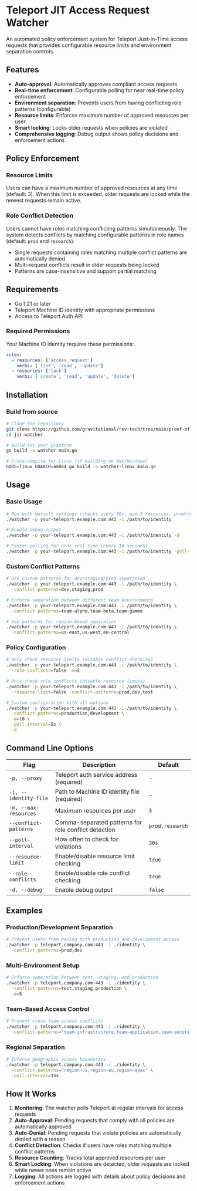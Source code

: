 # Teleport JIT Access Request Watcher

An automated policy enforcement system for Teleport Just-in-Time access requests that provides configurable resource limits and environment separation controls.

## Features

- **Auto-approval**: Automatically approves compliant access requests
- **Real-time enforcement**: Configurable polling for near real-time policy enforcement
- **Environment separation**: Prevents users from having conflicting role patterns (configurable)
- **Resource limits**: Enforces maximum number of approved resources per user
- **Smart locking**: Locks older requests when policies are violated
- **Comprehensive logging**: Debug output shows policy decisions and enforcement actions

## Policy Enforcement

### Resource Limits
Users can have a maximum number of approved resources at any time (default: 3). When this limit is exceeded, older requests are locked while the newest requests remain active.

### Role Conflict Detection
Users cannot have roles matching conflicting patterns simultaneously. The system detects conflicts by matching configurable patterns in role names (default: `prod` and `research`).

- Single requests containing roles matching multiple conflict patterns are automatically denied
- Multi-request conflicts result in older requests being locked
- Patterns are case-insensitive and support partial matching

## Requirements

- Go 1.21 or later
- Teleport Machine ID identity with appropriate permissions
- Access to Teleport Auth API

### Required Permissions

Your Machine ID identity requires these permissions:

```yaml
rules:
  - resources: ['access_request']
    verbs: ['list', 'read', 'update']
  - resources: ['lock']
    verbs: ['create', 'read', 'update', 'delete']
```

## Installation

### Build from source

```bash
# Clone the repository
git clone https://github.com/gravitational/rev-tech/tree/main/proof-of-concepts/jit-watcher
cd jit-watcher

# Build for your platform
go build -o watcher main.go

# Cross-compile for Linux (if building on Mac/Windows)
GOOS=linux GOARCH=amd64 go build -o watcher-linux main.go
```

## Usage

### Basic Usage

```bash
# Run with default settings (checks every 30s, max 3 resources, prod/research patterns)
./watcher -p your-teleport.example.com:443 -i /path/to/identity

# Enable debug output
./watcher -p your-teleport.example.com:443 -i /path/to/identity -d

# Faster polling for near real-time (every 10 seconds)
./watcher -p your-teleport.example.com:443 -i /path/to/identity -poll-interval=10s
```

### Custom Conflict Patterns

```bash
# Use custom patterns for dev/staging/prod separation
./watcher -p your-teleport.example.com:443 -i /path/to/identity \
  -conflict-patterns=dev,staging,prod

# Enforce separation between different team environments
./watcher -p your-teleport.example.com:443 -i /path/to/identity \
  -conflict-patterns=team-alpha,team-beta,team-gamma

# Use patterns for region-based separation
./watcher -p your-teleport.example.com:443 -i /path/to/identity \
  -conflict-patterns=us-east,us-west,eu-central
```

### Policy Configuration

```bash
# Only check resource limits (disable conflict checking)
./watcher -p your-teleport.example.com:443 -i /path/to/identity \
  -role-conflicts=false -m=5

# Only check role conflicts (disable resource limits)
./watcher -p your-teleport.example.com:443 -i /path/to/identity \
  -resource-limit=false -conflict-patterns=prod,dev,test

# Custom configuration with all options
./watcher -p your-teleport.example.com:443 -i /path/to/identity \
  -conflict-patterns=production,development \
  -m=10 \
  -poll-interval=5s \
  -d
```

## Command Line Options

| Flag | Description | Default |
|------|-------------|---------|
| `-p, --proxy` | Teleport auth service address (required) | - |
| `-i, --identity-file` | Path to Machine ID identity file (required) | - |
| `-m, --max-resources` | Maximum resources per user | `3` |
| `--conflict-patterns` | Comma-separated patterns for role conflict detection | `prod,research` |
| `--poll-interval` | How often to check for violations | `30s` |
| `--resource-limit` | Enable/disable resource limit checking | `true` |
| `--role-conflicts` | Enable/disable role conflict checking | `true` |
| `-d, --debug` | Enable debug output | `false` |

## Examples

### Production/Development Separation
```bash
# Prevent users from having both production and development access
./watcher -p teleport.company.com:443 -i ./identity \
  -conflict-patterns=prod,dev
```

### Multi-Environment Setup
```bash
# Enforce separation between test, staging, and production
./watcher -p teleport.company.com:443 -i ./identity \
  -conflict-patterns=test,staging,production \
  -m=5
```

### Team-Based Access Control
```bash
# Prevent cross-team access conflicts
./watcher -p teleport.company.com:443 -i ./identity \
  -conflict-patterns="team-infrastructure,team-application,team-security"
```

### Regional Separation
```bash
# Enforce geographic access boundaries
./watcher -p teleport.company.com:443 -i ./identity \
  -conflict-patterns="region-us,region-eu,region-apac" \
  -poll-interval=15s
```

## How It Works

1. **Monitoring**: The watcher polls Teleport at regular intervals for access requests
2. **Auto-Approval**: Pending requests that comply with all policies are automatically approved
3. **Auto-Denial**: Pending requests that violate policies are automatically denied with a reason
4. **Conflict Detection**: Checks if users have roles matching multiple conflict patterns
5. **Resource Counting**: Tracks total approved resources per user
6. **Smart Locking**: When violations are detected, older requests are locked while newer ones remain active
7. **Logging**: All actions are logged with details about policy decisions and enforcement actions
